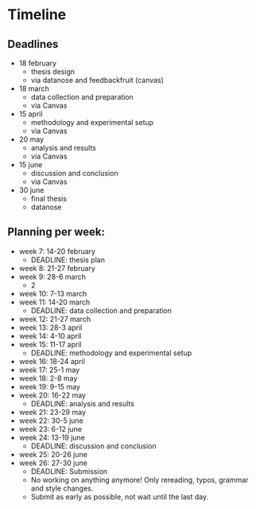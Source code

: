# Timeline

## Deadlines
* 18 february
    * thesis design
    * via datanose and feedbackfruit (canvas)
* 18 march
    * data collection and preparation
    * via Canvas
* 15 april
    * methodology and experimental setup
    * via Canvas
* 20 may
    * analysis and results
    * via Canvas
* 15 june
    * discussion and conclusion
    * via Canvas
* 30 june
    * final thesis
    * datanose


## Planning per week:
* week 7:   14-20 february 
  * DEADLINE: thesis plan
* week 8:   21-27 february
* week 9:   28-6 march
  * 2
* week 10:  7-13 march
* week 11:  14-20 march
  * DEADLINE: data collection and preparation
* week 12:  21-27 march
* week 13:  28-3 april
* week 14:  4-10 april
* week 15:  11-17 april
  * DEADLINE: methodology and experimental setup
* week 16:  18-24 april
* week 17:  25-1 may
* week 18:  2-8 may
* week 19:  9-15 may
* week 20:  16-22 may
  * DEADLINE: analysis and results
* week 21:  23-29 may
* week 22:  30-5 june
* week 23:  6-12 june
* week 24:  13-19 june
  * DEADLINE: discussion and conclusion
* week 25:  20-26 june
* week 26:  27-30 june
  * DEADLINE: Submission
  * No working on anything anymore! Only rereading, typos, grammar and style changes.
  * Submit as early as possible, not wait until the last day.
